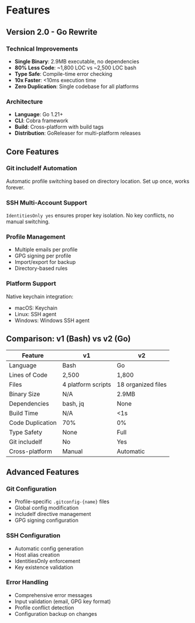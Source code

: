 # Features

## Version 2.0 - Go Rewrite

### Technical Improvements

- **Single Binary**: 2.9MB executable, no dependencies
- **80% Less Code**: ~1,800 LOC vs ~2,500 LOC bash
- **Type Safe**: Compile-time error checking
- **10x Faster**: <10ms execution time
- **Zero Duplication**: Single codebase for all platforms

### Architecture

- **Language**: Go 1.21+
- **CLI**: Cobra framework
- **Build**: Cross-platform with build tags
- **Distribution**: GoReleaser for multi-platform releases

## Core Features

### Git includeIf Automation

Automatic profile switching based on directory location. Set up once, works forever.

### SSH Multi-Account Support

`IdentitiesOnly yes` ensures proper key isolation. No key conflicts, no manual switching.

### Profile Management

- Multiple emails per profile
- GPG signing per profile
- Import/export for backup
- Directory-based rules

### Platform Support

Native keychain integration:
- macOS: Keychain
- Linux: SSH agent
- Windows: Windows SSH agent

## Comparison: v1 (Bash) vs v2 (Go)

| Feature | v1 | v2 |
|---------|----|----|
| Language | Bash | Go |
| Lines of Code | 2,500 | 1,800 |
| Files | 4 platform scripts | 18 organized files |
| Binary Size | N/A | 2.9MB |
| Dependencies | bash, jq | None |
| Build Time | N/A | <1s |
| Code Duplication | 70% | 0% |
| Type Safety | None | Full |
| Git includeIf | No | Yes |
| Cross-platform | Manual | Automatic |

## Advanced Features

### Git Configuration

- Profile-specific `.gitconfig-{name}` files
- Global config modification
- includeIf directive management
- GPG signing configuration

### SSH Configuration

- Automatic config generation
- Host alias creation
- IdentitiesOnly enforcement
- Key existence validation

### Error Handling

- Comprehensive error messages
- Input validation (email, GPG key format)
- Profile conflict detection
- Configuration backup on changes
